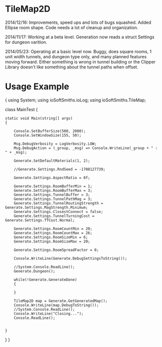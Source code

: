 TileMap2D
=====

2014/12/16:
Improvements, speed ups and lots of bugs squashed.  Added Ellipse room shape.  Code needs a lot of cleanup and organization.

2014/11/17:
Working at a beta level.  Generation now reads a struct Settings for dungeon varition.

2014/05/23:
Operating at a basic level now.  Buggy, does square rooms, 1 unit width tunnels, and dungeon type only, and many planned features moving forward.  Either something is wrong in tunnel building or the Clipper Library doesn't like something about the tunnel paths when offset.


Usage Example
===

{
using System;
using ioSoftSmiths.ioLog;
using ioSoftSmiths.TileMap;

class MainTest
{

    static void Main(string[] args)
    {

        Console.SetBufferSize(500, 2000);
        Console.SetWindowSize(155, 50);

        Msg.DebugVerbosity = LogVerbosity.LOW;
        Msg.DebugAction = (_group, _msg) => Console.WriteLine(_group + " : " + _msg);

        Generate.SetDefaultMaterials(1, 2);

        //Generate.Settings.RndSeed = -1708127739;

        Generate.Settings.AspectRatio = 0f;

        Generate.Settings.RoomBufferMin = 1;
        Generate.Settings.RoomBufferMax = 3;
        Generate.Settings.TunnelBuffer = 3;
        Generate.Settings.TunnelPathMag = 3;
        Generate.Settings.TunnelRoutingStrength = Generate.Settings.MagStrength.Minimum;
        Generate.Settings.ClosestConnect = false;
        Generate.Settings.TunnelTurningCost = Generate.Settings.TTCost.Normal;

        Generate.Settings.RoomCountMin = 20;
        Generate.Settings.RoomCountMax = 26;
        Generate.Settings.RoomSizeMin = 6;
        Generate.Settings.RoomSizeMax = 20;

        Generate.Settings.RoomSpreadFactor = 0;

        Console.WriteLine(Generate.DebugSettingsToString());

        //System.Console.ReadLine();
        Generate.Dungeon();
            
        while(!Generate.GenerateDone)
        {
                
        }

        TileMap2D map = Generate.GetGeneratedMap();
        Console.WriteLine(map.DebugToString());
        //System.Console.ReadLine();
        Console.WriteLine("Closing...");
        Console.ReadLine();


    }
}
}